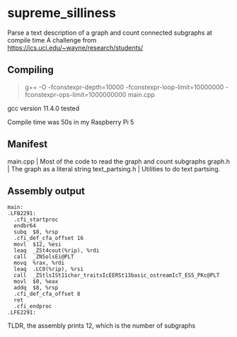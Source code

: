 # supreme_silliness
Parse a text description of a graph and count connected subgraphs at compile time
A challenge from https://ics.uci.edu/~wayne/research/students/

## Compiling

> g++ -O -fconstexpr-depth=10000 -fconstexpr-loop-limit=10000000 -fconstexpr-ops-limit=1000000000 main.cpp

gcc version 11.4.0 tested

Compile time was 50s in my Raspberry Pi 5

## Manifest

main.cpp          | Most of the code to read the graph and count subgraphs
graph.h           | The graph as a literal string
text_partsing.h   | Utilities to do text partsing.

## Assembly output

```
main:
.LFB2291:
  .cfi_startproc
  endbr64
  subq  $8, %rsp
  .cfi_def_cfa_offset 16
  movl  $12, %esi
  leaq  _ZSt4cout(%rip), %rdi
  call  _ZNSolsEi@PLT
  movq  %rax, %rdi
  leaq  .LC0(%rip), %rsi
  call  _ZStlsISt11char_traitsIcEERSt13basic_ostreamIcT_ES5_PKc@PLT
  movl  $0, %eax
  addq  $8, %rsp
  .cfi_def_cfa_offset 8
  ret
  .cfi_endproc
.LFE2291:
```

TLDR, the assembly prints 12, which is the number of subgraphs

